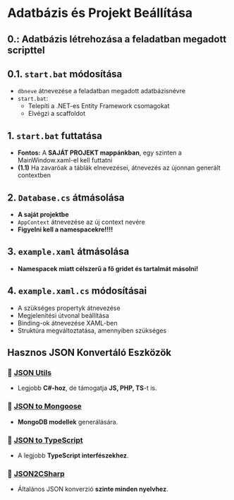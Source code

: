 # Adatbázis és Projekt Beállítása  

## 0.: Adatbázis létrehozása a feladatban megadott scripttel  

## 0.1. `start.bat` módosítása  
- `dbneve` átnevezése a feladatban megadott adatbázisnévre  
- `start.bat`:  
  - Telepíti a .NET-es Entity Framework csomagokat  
  - Elvégzi a scaffoldot  

## 1. `start.bat` futtatása  
- **Fontos:** A **SAJÁT PROJEKT mappánkban**, egy szinten a MainWindow.xaml-el kell futtatni  
- **(1.1)** Ha zavaróak a táblák elnevezései, átnevezés az újonnan generált contextben  

## 2. `Database.cs` átmásolása  
- **A saját projektbe**  
- `AppContext` átnevezése az új context nevére  
- **Figyelni kell a namespacekre!!!!**  

## 3. `example.xaml` átmásolása  
- **Namespacek miatt célszerű a fő gridet és tartalmát másolni!**  

## 4. `example.xaml.cs` módosításai  
- A szükséges propertyk átnevezése  
- Megjelenítési útvonal beállítása  
- Binding-ok átnevezése XAML-ben 
- Struktúra megváltoztatása, amennyiben szükséges 

## Hasznos JSON Konvertáló Eszközök  

### 🔹 [JSON Utils](https://jsonutils.com/)  
- Legjobb **C#-hoz**, de támogatja **JS, PHP, TS**-t is.  

### 🔹 [JSON to Mongoose](https://transform.tools/json-to-mongoose)  
- **MongoDB modellek** generálására.  

### 🔹 [JSON to TypeScript](https://transform.tools/json-to-typescript)  
- A legjobb **TypeScript interfészekhez**.  

### 🔹 [JSON2CSharp](https://json2csharp.com/)  
- Általános JSON konverzió **szinte minden nyelvhez**.